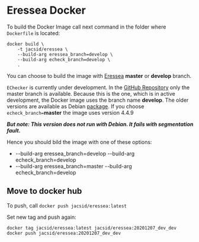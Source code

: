 # Eressea Docker
To build the Docker Image call next command in the folder where `Dockerfile` is located:
```
docker build \
    -t jacsid/eressea \
    --build-arg eressea_branch=develop \
    --build-arg echeck_branch=develop \
    .
```
You can choose to build the image with [Eressea](https://github.com/eressea/server) **master** or **develop** branch.

`EChecker` is currently under development. In the [GitHub Repository](https://github.com/eressea/echeck) only the master branch is available. Because this is the one, which is in active development, the Docker image uses the branch name **develop**.
The older versions are available as Debian [package](https://packagecloud.io/enno/eressea). If you choose `echeck_branch=`**master** the image uses version 4.4.9 

***But note: This version does not run with Debian. It fails with segmentation fault.***

Hence you should bild the image with one of these options:
* --build-arg eressea_branch=develop --build-arg echeck_branch=develop
* --build-arg eressea_branch=master --build-arg echeck_branch=develop

## Move to docker hub
To push, call `docker push jacsid/eressea:latest`

Set new tag and push again:
```
docker tag jacsid/eressea:latest jacsid/eressea:20201207_dev_dev
docker push jacsid/eressea:20201207_dev_dev
```